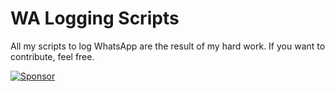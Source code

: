 # WA Logging Scripts

All my scripts to log WhatsApp are the result of my hard work. If you want to contribute, feel free.

[![Sponsor](https://img.shields.io/badge/Sponsor-❤️-brightgreen)](https://github.com/sponsors/vinikjkkj)
